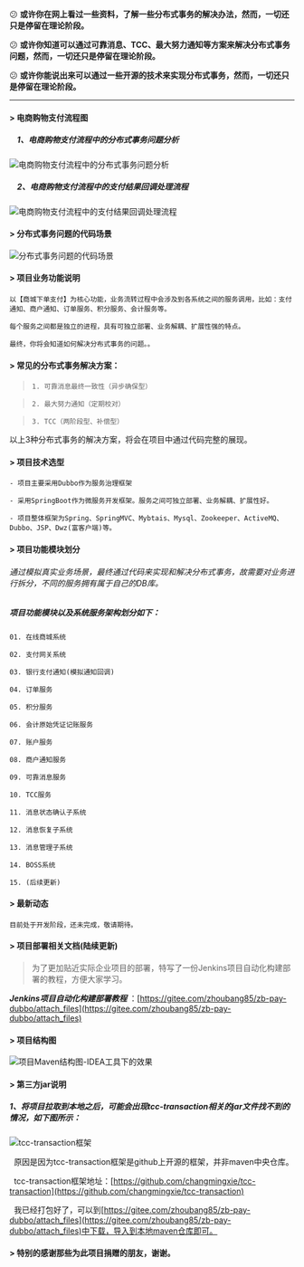 

:confused: **或许你在网上看过一些资料，了解一些分布式事务的解决办法，然而，一切还只是停留在理论阶段。** 

:confused: **或许你知道可以通过可靠消息、TCC、最大努力通知等方案来解决分布式事务问题，然而，一切还只是停留在理论阶段。** 

:confused: **或许你能说出来可以通过一些开源的技术来实现分布式事务，然而，一切还只是停留在理论阶段。** 


---

#### > 电商购物支付流程图
##### &nbsp;&nbsp;&nbsp;&nbsp;1、电商购物支付流程中的分布式事务问题分析
![电商购物支付流程中的分布式事务问题分析](https://gitee.com/uploads/images/2017/1020/001517_8fac1a97_341760.png "电商购物支付流程中的分布式事务问题分析.png")
##### &nbsp;&nbsp;&nbsp;&nbsp;2、电商购物支付流程中的支付结果回调处理流程
![电商购物支付流程中的支付结果回调处理流程](https://gitee.com/uploads/images/2017/1020/145606_36858603_341760.png "电商购物支付流程中的支付结果回调处理流程.png")

#### > 分布式事务问题的代码场景
![分布式事务问题的代码场景](https://gitee.com/uploads/images/2017/1020/154355_9ba7fa8b_341760.jpeg "分布式事务问题的代码场景.jpg")

#### > 项目业务功能说明
    以【商城下单支付】为核心功能，业务流转过程中会涉及到各系统之间的服务调用，比如：支付通知、商户通知、订单服务、积分服务、会计服务等。
    
    每个服务之间都是独立的进程，具有可独立部署、业务解耦、扩展性强的特点。

    最终，你将会知道如何解决分布式事务的问题。。

#### > 常见的分布式事务解决方案：
>     1. 可靠消息最终一致性（异步确保型）

>     2. 最大努力通知（定期校对）

>     3. TCC（两阶段型、补偿型）

  以上3种分布式事务的解决方案，将会在项目中通过代码完整的展现。


#### > 项目技术选型
    - 项目主要采用Dubbo作为服务治理框架

    - 采用SpringBoot作为微服务开发框架。服务之间可独立部署、业务解耦、扩展性好。

    - 项目整体框架为Spring、SpringMVC、Mybtais、Mysql、Zookeeper、ActiveMQ、Dubbo、JSP、Dwz(富客户端)等。

#### > 项目功能模块划分
###### 通过模拟真实业务场景，最终通过代码来实现和解决分布式事务，故需要对业务进行拆分，不同的服务拥有属于自己的DB库。

##### 项目功能模块以及系统服务架构划分如下：
`01. 在线商城系统`

`02. 支付网关系统`

`03. 银行支付通知(模拟通知回调)`

`04. 订单服务`

`05. 积分服务`

`06. 会计原始凭证记账服务`

`07. 账户服务`

`08. 商户通知服务`

`09. 可靠消息服务`

`10. TCC服务`

`11. 消息状态确认子系统`

`12. 消息恢复子系统`

`13. 消息管理子系统`

`14. BOSS系统`

`15. (后续更新)`

#### > 最新动态
    目前处于开发阶段，还未完成，敬请期待。

#### > 项目部署相关文档(陆续更新)
> 为了更加贴近实际企业项目的部署，特写了一份Jenkins项目自动化构建部署的教程，方便大家学习。

 **_Jenkins项目自动化构建部署教程_** ：[https://gitee.com/zhoubang85/zb-pay-dubbo/attach_files](https://gitee.com/zhoubang85/zb-pay-dubbo/attach_files)

#### > 项目结构图
![项目Maven结构图-IDEA工具下的效果](https://gitee.com/uploads/images/2017/1019/133402_70df580c_341760.jpeg "01.jpg")

#### > 第三方jar说明
##### 1、将项目拉取到本地之后，可能会出现tcc-transaction相关的jar文件找不到的情况，如下图所示：

![tcc-transaction框架](https://gitee.com/uploads/images/2017/1020/123216_c32f8ae9_341760.jpeg "01.jpg")

&nbsp;&nbsp;原因是因为tcc-transaction框架是github上开源的框架，并非maven中央仓库。

&nbsp;&nbsp;tcc-transaction框架地址：[https://github.com/changmingxie/tcc-transaction](https://github.com/changmingxie/tcc-transaction)

&nbsp;&nbsp;我已经打包好了，可以到[https://gitee.com/zhoubang85/zb-pay-dubbo/attach_files](https://gitee.com/zhoubang85/zb-pay-dubbo/attach_files)中下载，导入到本地maven仓库即可。

#### > 特别的感谢那些为此项目捐赠的朋友，谢谢。
